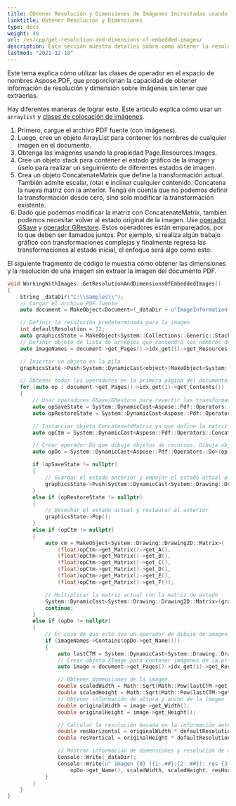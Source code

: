 ```yaml
---
title: Obtener Resolución y Dimensiones de Imágenes Incrustadas usando C++
linktitle: Obtener Resolución y Dimensiones
type: docs
weight: 40
url: /es/cpp/get-resolution-and-dimensions-of-embedded-images/
description: Esta sección muestra detalles sobre cómo obtener la resolución y dimensiones de Imágenes Incrustadas
lastmod: "2021-12-18"
---
```


Este tema explica cómo utilizar las clases de operador en el espacio de nombres Aspose.PDF, que proporcionan la capacidad de obtener información de resolución y dimensión sobre imágenes sin tener que extraerlas.

Hay diferentes maneras de lograr esto. Este artículo explica cómo usar un `arraylist` y [clases de colocación de imágenes](https://reference.aspose.com/pdf/cpp/class/aspose.pdf.image_placement).

1. Primero, cargue el archivo PDF fuente (con imágenes).
1. Luego, cree un objeto ArrayList para contener los nombres de cualquier imagen en el documento.
1. Obtenga las imágenes usando la propiedad Page.Resources.Images.
1. Cree un objeto stack para contener el estado gráfico de la imagen y úselo para realizar un seguimiento de diferentes estados de imagen.
1. Crea un objeto ConcatenateMatrix que define la transformación actual. También admite escalar, rotar e inclinar cualquier contenido. Concatena la nueva matriz con la anterior. Tenga en cuenta que no podemos definir la transformación desde cero, sino solo modificar la transformación existente.
1. Dado que podemos modificar la matriz con ConcatenateMatrix, también podemos necesitar volver al estado original de la imagen. Use [operador GSave](https://reference.aspose.com/pdf/cpp/class/aspose.pdf.operators.g_save/) y [operador GRestore](https://reference.aspose.com/pdf/cpp/class/aspose.pdf.operators.g_restore/). Estos operadores están emparejados, por lo que deben ser llamados juntos. Por ejemplo, si realiza algún trabajo gráfico con transformaciones complejas y finalmente regresa las transformaciones al estado inicial, el enfoque será algo como esto:

El siguiente fragmento de código le muestra cómo obtener las dimensiones y la resolución de una imagen sin extraer la imagen del documento PDF.

```cpp
void WorkingWithImages::GetResolutionAndDimensionsOfEmbeddedImages()
{
    String _dataDir("C:\\Samples\\");
    // Cargar el archivo PDF fuente
    auto document = MakeObject<Document>(_dataDir + u"ImageInformation.pdf");

    // Definir la resolución predeterminada para la imagen
    int defaultResolution = 72;
    auto graphicsState = MakeObject<System::Collections::Generic::Stack<System::SmartPtr<object>>>();
    // Definir objeto de lista de arreglos que contendrá los nombres de las imágenes
    auto imageNames = document->get_Pages()->idx_get(1)->get_Resources()->get_Images()->get_Names();

    // Insertar un objeto en la pila
    graphicsState->Push(System::DynamicCast<object>(MakeObject<System::Drawing::Drawing2D::Matrix>(1, 0, 0, 1, 0, 0)));

    // Obtener todos los operadores en la primera página del documento
    for (auto op : document->get_Pages()->idx_get(1)->get_Contents())
    {
        // Usar operadores GSave/GRestore para revertir las transformaciones a las previamente establecidas
        auto opSaveState = System::DynamicCast<Aspose::Pdf::Operators::GSave>(op);
        auto opRestoreState = System::DynamicCast<Aspose::Pdf::Operators::GRestore>(op);

        // Instanciar objeto ConcatenateMatrix ya que define la matriz de transformación actual.
        auto opCtm = System::DynamicCast<Aspose::Pdf::Operators::ConcatenateMatrix>(op);

        // Crear operador Do que dibuja objetos de recursos. Dibuja objetos Form e Image
        auto opDo = System::DynamicCast<Aspose::Pdf::Operators::Do>(op);

        if (opSaveState != nullptr)
        {
            // Guardar el estado anterior y empujar el estado actual a la cima de la pila
            graphicsState->Push(System::DynamicCast<System::Drawing::Drawing2D::Matrix>(graphicsState->Peek())->Clone());
        }
        else if (opRestoreState != nullptr)
        {
            // Desechar el estado actual y restaurar el anterior
            graphicsState->Pop();
        }
        else if (opCtm != nullptr)
        {
            auto cm = MakeObject<System::Drawing::Drawing2D::Matrix>(
                (float)opCtm->get_Matrix()->get_A(),
                (float)opCtm->get_Matrix()->get_B(),
                (float)opCtm->get_Matrix()->get_C(),
                (float)opCtm->get_Matrix()->get_D(),
                (float)opCtm->get_Matrix()->get_E(),
                (float)opCtm->get_Matrix()->get_F());

            // Multiplicar la matriz actual con la matriz de estado
            System::DynamicCast<System::Drawing::Drawing2D::Matrix>(graphicsState->Peek())->Multiply(cm);
            continue;
        }
        else if (opDo != nullptr)
        {
            // En caso de que este sea un operador de dibujo de imagen
            if (imageNames->Contains(opDo->get_Name()))
            {
                auto lastCTM = System::DynamicCast<System::Drawing::Drawing2D::Matrix>(graphicsState->Peek());
                // Crear objeto XImage para contener imágenes de la primera página del pdf
                auto image = document->get_Pages()->idx_get(1)->get_Resources()->get_Images()->idx_get(opDo->get_Name());

                // Obtener dimensiones de la imagen
                double scaledWidth = Math::Sqrt(Math::Pow(lastCTM->get_Elements()->idx_get(0), 2) + Math::Pow(lastCTM->get_Elements()->idx_get(1), 2));
                double scaledHeight = Math::Sqrt(Math::Pow(lastCTM->get_Elements()->idx_get(2), 2) + Math::Pow(lastCTM->get_Elements()->idx_get(3), 2));
                // Obtener información de altura y ancho de la imagen
                double originalWidth = image->get_Width();
                double originalHeight = image->get_Height();

                // Calcular la resolución basada en la información anterior
                double resHorizontal = originalWidth * defaultResolution / scaledWidth;
                double resVertical = originalHeight * defaultResolution / scaledHeight;

                // Mostrar información de dimensiones y resolución de cada imagen
                Console::Write(_dataDir);
                Console::Write(u" imagen {0} ({1:.##}:{2:.##}): res {3:.##} x {4:.##}",
                    opDo->get_Name(), scaledWidth, scaledHeight, resHorizontal, resVertical);
            }
        }
    }
}
```